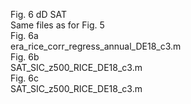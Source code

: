 
Fig. 6 dD SAT</br>
Same files as for Fig. 5</br>
Fig. 6a </br>
era_rice_corr_regress_annual_DE18_c3.m</br>
Fig. 6b </br>
SAT_SIC_z500_RICE_DE18_c3.m </br>
Fig. 6c </br>
SAT_SIC_z500_RICE_DE18_c3.m </br>
